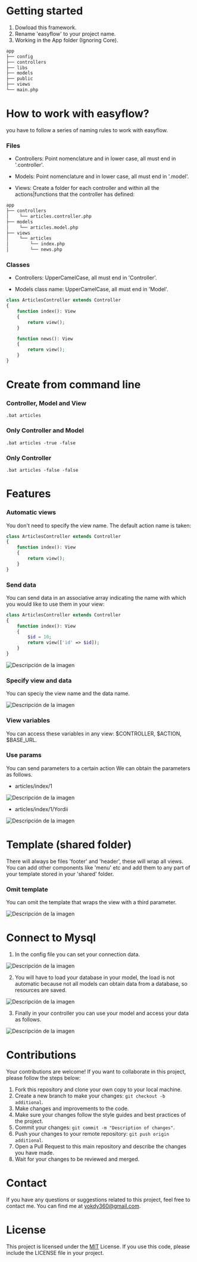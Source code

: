 # Getting started

1. Dowload this framework.
2. Rename 'easyflow' to your project name.
3. Working in the App folder (Ignoring Core).

```sh
app
├── config
├── controllers
├── libs
├── models
├── public
├── views
└── main.php
```

# How to work with easyflow?
you have to follow a series of naming rules to work with easyflow.
### Files

- Controllers: Point nomenclature and in lower case, all must end in '.controller'.

- Models: Point nomenclature and in lower case, all must end in '.model'.

- Views: Create a folder for each controller and within all the actions|functions that the controller has defined:

```sh
app
├── controllers
│    └── articles.controller.php
├── models
│    └── articles.model.php
├── views
│    └── articles
│        └── index.php
│        └── news.php
```


### Classes

- Controllers: UpperCamelCase, all must end in 'Controller'.

- Models class name: UpperCamelCase, all must end in 'Model'.

```php
class ArticlesController extends Controller
{
    function index(): View
    {
        return view();
    }

    function news(): View
    {
        return view();
    }
}
```

# Create from command line

### Controller, Model and View

```
.bat articles
``` 

### Only Controller and Model

```
.bat articles -true -false
```

### Only Controller

```
.bat articles -false -false
``` 

# Features

### Automatic views

You don't need to specify the view name. The default action name is taken:

```php
class ArticlesController extends Controller
{
    function index(): View
    {  
        return view();
    }
}
```

### Send data

You can send data in an associative array indicating the name with which you would like to use them in your view:

```php
class ArticlesController extends Controller
{
    function index(): View
    {  
        $id = 10;
        return view(['id' => $id]);
    }
}
```

![Descripción de la imagen](/screenshots/data_in_view.png)

### Specify view and data

You can speciy the view name and the data name.

![Descripción de la imagen](/screenshots/view_with_both.png)

### View variables

You can access these variables in any view: $CONTROLLER, $ACTION, $BASE_URL.

### Use params

You can send parameters to a certain action
We can obtain the parameters as follows.

- articles/index/1

![Descripción de la imagen](/screenshots/params.png "articles/index/1")

- articles/index/1/Yordii

![Descripción de la imagen](/screenshots/params_two.png "articles/index/1/Yordii")

# Template (shared folder)

There will always be files 'footer' and 'header', these will wrap all views. You can add other components like 'menu' etc and add them to any part of your template stored in your 'shared' folder.

### Omit template 

You can omit the template that wraps the view with a third parameter.

![Descripción de la imagen](/screenshots/omit_template.png)

# Connect to Mysql

1. In the config file you can set your connection data.

![Descripción de la imagen](/screenshots/config.png)

2. You will have to load your database in your model, the load is not automatic because not all models can obtain data from a database, so resources are saved.

![Descripción de la imagen](/screenshots/model_to_mysql.png)

3. Finally in your controller you can use your model and access your data as follows.

![Descripción de la imagen](/screenshots/controller_to_mysql.png)

# Contributions

Your contributions are welcome! If you want to collaborate in this project, please follow the steps below:

1. Fork this repository and clone your own copy to your local machine.
2. Create a new branch to make your changes: `git checkout -b additional`.
3. Make changes and improvements to the code.
4. Make sure your changes follow the style guides and best practices of the project.
5. Commit your changes: `git commit -m "Description of changes"`.
6. Push your changes to your remote repository: `git push origin additional`.
7. Open a Pull Request to this main repository and describe the changes you have made.
8. Wait for your changes to be reviewed and merged.

# Contact

If you have any questions or suggestions related to this project, feel free to contact me. You can find me at [yokdy360@gmail.com](mailto:yokdy360@gmail.com).

# License

This project is licensed under the [MIT](https://opensource.org/licenses/MIT) License. If you use this code, please include the LICENSE file in your project.

